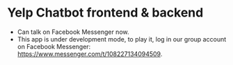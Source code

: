 # Yelp Chatbot frontend & backend
- Can talk on Facebook Messenger now.
- This app is under development mode, to play it, log in our group account on Facebook Messenger: https://www.messenger.com/t/108227134094509.